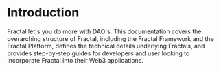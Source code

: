 # Introduction

Fractal let's you do more with DAO's. This documentation covers the overarching structure of Fractal, including the Fractal Framework and the Fractal Platform, defines the technical details underlying Fractals, and provides step-by-step guides for developers and user looking to incorporate Fractal into their Web3 applications.
